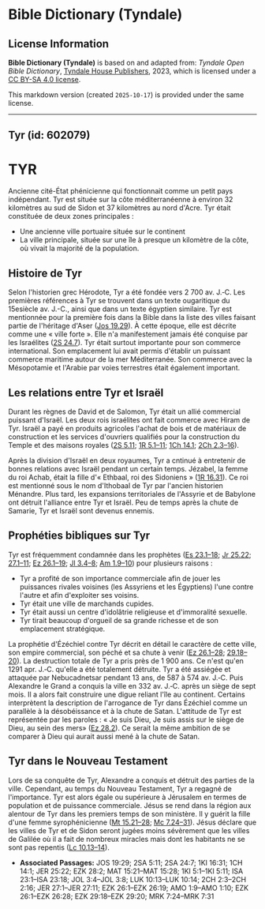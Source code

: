 # Bible Dictionary (Tyndale)

## License Information

**Bible Dictionary (Tyndale)** is based on and adapted from: _Tyndale Open Bible Dictionary_, [Tyndale House Publishers](https://tyndaleopenresources.com/), 2023, which is licensed under a [CC BY-SA 4.0 license](https://creativecommons.org/licenses/by-sa/4.0/legalcode.en).

This markdown version (created `2025-10-17`) is provided under the same license.



--------------------------------

## Tyr (id: 602079)

TYR
===

Ancienne cité\-État phénicienne qui fonctionnait comme un petit pays indépendant. Tyr est située sur la côte méditerranéenne à environ 32 kilomètres au sud de Sidon et 37 kilomètres au nord d'Acre. Tyr était constituée de deux zones principales :

* Une ancienne ville portuaire située sur le continent
* La ville principale, située sur une île à presque un kilomètre de la côte, où vivait la majorité de la population.

Histoire de Tyr
---------------

Selon l'historien grec Hérodote, Tyr a été fondée vers 2 700 av. J.‑C. Les premières références à Tyr se trouvent dans un texte ougaritique du 15esiècle av. J.\-C., ainsi que dans un texte égyptien similaire. Tyr est mentionnée pour la première fois dans la Bible dans la liste des villes faisant partie de l'héritage d'Aser ([Jos 19\.29](https://ref.ly/Josh19:29)). À cette époque, elle est décrite comme une « ville forte ». Elle n'a manifestement jamais été conquise par les Israélites ([2S 24\.7](https://ref.ly/2Sam24:7)). Tyr était surtout importante pour son commerce international. Son emplacement lui avait permis d'établir un puissant commerce maritime autour de la mer Méditerranée. Son commerce avec la Mésopotamie et l'Arabie par voies terrestres était également important.

Les relations entre Tyr et Israël
---------------------------------

Durant les règnes de David et de Salomon, Tyr était un allié commercial puissant d'Israël. Les deux rois israélites ont fait commerce avec Hiram de Tyr. Israël a payé en produits agricoles l'achat de bois et de matériaux de construction et les services d'ouvriers qualifiés pour la construction du Temple et des maisons royales ([2S 5\.11](https://ref.ly/2Sam5:11); [1R 5\.1–11](https://ref.ly/1Kgs5:1-1Kgs5:11); [1Ch 14\.1](https://ref.ly/1Chr14:1); [2Ch 2\.3](https://ref.ly/2Chr2:3-2Chr2:16)[–](https://ref.ly/1Kgs5:1-1Kgs5:11)[16](https://ref.ly/2Chr2:3-2Chr2:16)).

Après la division d'Israël en deux royaumes, Tyr a cntinué à entretenir de bonnes relations avec Israël pendant un certain temps. Jézabel, la femme du roi Achab, était la fille d'« Ethbaal, roi des Sidoniens » ([1R 16\.31](https://ref.ly/1Kgs16:31)). Ce roi est mentionné sous le nom d'Ithobaal de Tyr par l'ancien historien Ménandre. Plus tard, les expansions territoriales de l'Assyrie et de Babylone ont détruit l'alliance entre Tyr et Israël. Peu de temps après la chute de Samarie, Tyr et Israël sont devenus ennemis.

Prophéties bibliques sur Tyr
----------------------------

Tyr est fréquemment condamnée dans les prophètes ([Es 23\.1–18](https://ref.ly/Isa23:1-Isa23:18); [Jr 25\.22](https://ref.ly/Jer25:22); [27\.1](https://ref.ly/Jer27:1-Jer27:11)[–](https://ref.ly/Isa23:1-Isa23:18)[11](https://ref.ly/Jer27:1-Jer27:11); [Ez 26\.1](https://ref.ly/Ezek26:1-Ezek26:19)[–](https://ref.ly/Isa23:1-Isa23:18)[19](https://ref.ly/Ezek26:1-Ezek26:19); [Jl 3\.4](https://ref.ly/Joel3:4-Joel3:8)[–](https://ref.ly/Isa23:1-Isa23:18)[8](https://ref.ly/Joel3:4-Joel3:8); [Am 1\.9](https://ref.ly/Amos1:9-Amos1:10)[–](https://ref.ly/Isa23:1-Isa23:18)[10](https://ref.ly/Amos1:9-Amos1:10)) pour plusieurs raisons :

* Tyr a profité de son importance commerciale afin de jouer les puissances rivales voisines (les Assyriens et les Égyptiens) l'une contre l'autre et afin d'exploiter ses voisins.
* Tyr était une ville de marchands cupides.
* Tyr était aussi un centre d'idolâtrie religieuse et d'immoralité sexuelle.
* Tyr tirait beaucoup d'orgueil de sa grande richesse et de son emplacement stratégique.

La prophétie d'Ézéchiel contre Tyr décrit en détail le caractère de cette ville, son empire commercial, son péché et sa chute à venir ([Ez 26\.1](https://ref.ly/Ezek26:1-Ezek26:28)[–](https://ref.ly/Isa23:1-Isa23:18)[28](https://ref.ly/Ezek26:1-Ezek26:28); [29\.18](https://ref.ly/Ezek29:18-Ezek29:20)[–](https://ref.ly/Isa23:1-Isa23:18)[20](https://ref.ly/Ezek29:18-Ezek29:20)). La destruction totale de Tyr a pris près de 1 900 ans. Ce n'est qu'en 1291 apr. J.‑C. qu'elle a été totalement détruite. Tyr a été assiégée et attaquée par Nebucadnetsar pendant 13 ans, de 587 à 574 av. J.‑C. Puis Alexandre le Grand a conquis la ville en 332 av. J.‑C. après un siège de sept mois. Il a alors fait construire une digue reliant l'île au continent. Certains interprètent la description de l'arrogance de Tyr dans Ézéchiel comme un parallèle à la désobéissance et à la chute de Satan. L'attitude de Tyr est représentée par les paroles : « Je suis Dieu, Je suis assis sur le siège de Dieu, au sein des mers» ([Ez 28\.2](https://ref.ly/Ezek28:2)). Ce serait la même ambition de se comparer à Dieu qui aurait aussi mené à la chute de Satan.

Tyr dans le Nouveau Testament
-----------------------------

Lors de sa conquête de Tyr, Alexandre a conquis et détruit des parties de la ville. Cependant, au temps du Nouveau Testament, Tyr a regagné de l'importance. Tyr est alors égale ou supérieure à Jérusalem en termes de population et de puissance commerciale. Jésus se rend dans la région aux alentour de Tyr dans les premiers temps de son ministère. Il y guérit la fille d'une femme syrophénicienne ([Mt 15\.21–28](https://ref.ly/Matt15:21-Matt15:28); [Mc 7\.24–31](https://ref.ly/Mark7:24-Mark7:31)). Jésus déclare que les villes de Tyr et de Sidon seront jugées moins sévèrement que les villes de Galilée où il a fait de nombreux miracles mais dont les habitants ne se sont pas repentis ([Lc 10\.13–14](https://ref.ly/Luke10:13-Luke10:14)).

* **Associated Passages:** JOS 19:29; 2SA 5:11; 2SA 24:7; 1KI 16:31; 1CH 14:1; JER 25:22; EZK 28:2; MAT 15:21–MAT 15:28; 1KI 5:1–1KI 5:11; ISA 23:1–ISA 23:18; JOL 3:4–JOL 3:8; LUK 10:13–LUK 10:14; 2CH 2:3–2CH 2:16; JER 27:1–JER 27:11; EZK 26:1–EZK 26:19; AMO 1:9–AMO 1:10; EZK 26:1–EZK 26:28; EZK 29:18–EZK 29:20; MRK 7:24–MRK 7:31

